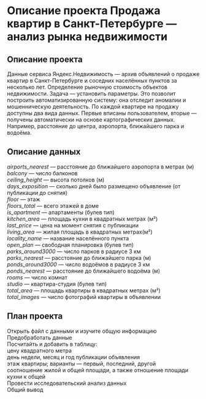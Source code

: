 # Описание проекта Продажа квартир в Санкт-Петербурге — анализ рынка недвижимости

## Описание проекта

Данные сервиса Яндекс.Недвижимость — архив объявлений о продаже квартир в Санкт-Петербурге и соседних населённых пунктов за несколько лет. Определение рыночную стоимость объектов недвижимости. Задача — установить параметры. Это позволит построить автоматизированную систему: она отследит аномалии и мошенническую деятельность.
По каждой квартире на продажу доступны два вида данных. Первые вписаны пользователем, вторые — получены автоматически на основе картографических данных. Например, расстояние до центра, аэропорта, ближайшего парка и водоёма.

## Описание данных
  
*airports_nearest* — расстояние до ближайшего аэропорта в метрах (м)  
*balcony* — число балконов  
*ceiling_height* — высота потолков (м)  
*days_exposition* — сколько дней было размещено объявление (от публикации до снятия)  
*floor* — этаж  
*floors_total* — всего этажей в доме  
*is_apartment* — апартаменты (булев тип)  
*kitchen_area* — площадь кухни в квадратных метрах (м²)  
*last_price* — цена на момент снятия с публикации  
*living_area* — жилая площадь в квадратных метрах(м²)  
*locality_name* — название населённого пункта  
*open_plan* — свободная планировка (булев тип)  
*parks_around3000* — число парков в радиусе 3 км  
*parks_nearest* — расстояние до ближайшего парка (м)  
*ponds_around3000* — число водоёмов в радиусе 3 км  
*ponds_nearest* — расстояние до ближайшего водоёма (м)  
*rooms* — число комнат  
*studio* — квартира-студия (булев тип)  
*total_area* — площадь квартиры в квадратных метрах (м²)  
*total_images* — число фотографий квартиры в объявлении  


## План проекта
  
Открыть файл с данными и изучите общую информацию  
Предобработать данные  
Посчитайть и добавить в таблицу:  
цену квадратного метра  
день недели, месяц и год публикации объявления  
этаж квартиры; варианты — первый, последний, другой  
соотношение жилой и общей площади, а также отношение площади кухни к общей  
Провести исследовательский анализ данных  
Общий вывод  